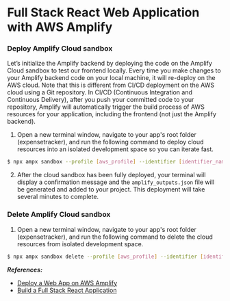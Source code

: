 # Full Stack React Web Application with AWS Amplify

### Deploy Amplify Cloud sandbox

Let’s initialize the Amplify backend by deploying the code on the Amplify Cloud sandbox to test our frontend locally. Every time you make changes to your Amplify backend code on your local machine, it will re-deploy on the AWS cloud. Note that this is different from CI/CD deployment on the AWS cloud using a Git repository. In CI/CD (Continuous Integration and Continuous Delivery), after you push your committed code to your repository, Amplify will automatically trigger the build process of AWS resources for your application, including the frontend (not just the Amplify backend).

1. Open a new terminal window, navigate to your app's root folder (expensetracker), and run the following command to deploy cloud resources into an isolated development space so you can iterate fast.

```bash
$ npx ampx sandbox --profile [aws_profile] --identifier [identifier_name]
```

2. After the cloud sandbox has been fully deployed, your terminal will display a confirmation message and the `amplify_outputs.json` file will be generated and added to your project. This deployment will take several minutes to complete.

### Delete Amplify Cloud sandbox

1. Open a new terminal window, navigate to your app's root folder (expensetracker), and run the following command to delete the cloud resources from isolated development space.

```bash
$ npx ampx sandbox delete --profile [aws_profile] --identifier [identifier_name]
```

**_References:_**

- [Deploy a Web App on AWS Amplify](https://aws.amazon.com/getting-started/guides/deploy-webapp-amplify/?ref=gsrchandson)
- [Build a Full Stack React Application](https://aws.amazon.com/getting-started/hands-on/build-react-app-amplify-graphql/?ref=gsrchandson&id=updated)
